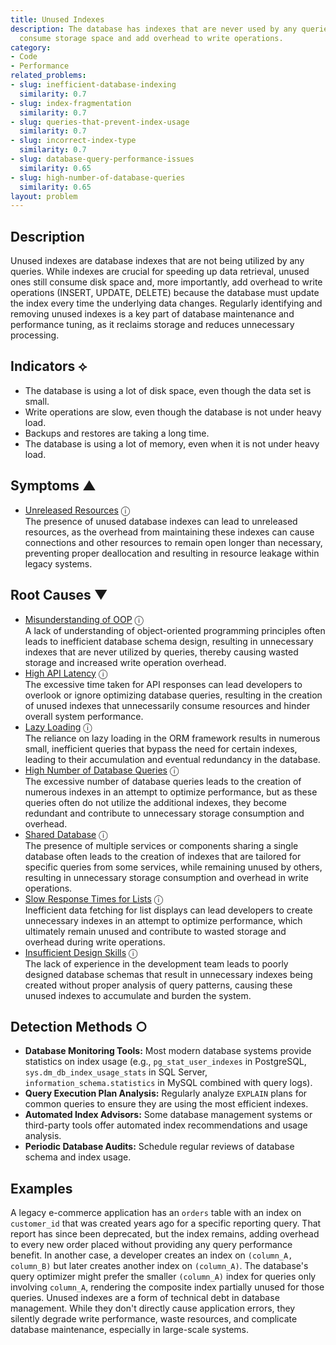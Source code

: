 ```yaml
---
title: Unused Indexes
description: The database has indexes that are never used by any queries, which still
  consume storage space and add overhead to write operations.
category:
- Code
- Performance
related_problems:
- slug: inefficient-database-indexing
  similarity: 0.7
- slug: index-fragmentation
  similarity: 0.7
- slug: queries-that-prevent-index-usage
  similarity: 0.7
- slug: incorrect-index-type
  similarity: 0.7
- slug: database-query-performance-issues
  similarity: 0.65
- slug: high-number-of-database-queries
  similarity: 0.65
layout: problem
---
```


## Description
Unused indexes are database indexes that are not being utilized by any queries. While indexes are crucial for speeding up data retrieval, unused ones still consume disk space and, more importantly, add overhead to write operations (INSERT, UPDATE, DELETE) because the database must update the index every time the underlying data changes. Regularly identifying and removing unused indexes is a key part of database maintenance and performance tuning, as it reclaims storage and reduces unnecessary processing.


## Indicators ⟡
- The database is using a lot of disk space, even though the data set is small.
- Write operations are slow, even though the database is not under heavy load.
- Backups and restores are taking a long time.
- The database is using a lot of memory, even when it is not under heavy load.


## Symptoms ▲

- [Unreleased Resources](unreleased-resources.md) <span class="info-tooltip" title="Confidence: 0.343, Strength: 0.581">ⓘ</span>
<br/>  The presence of unused database indexes can lead to unreleased resources, as the overhead from maintaining these indexes can cause connections and other resources to remain open longer than necessary, preventing proper deallocation and resulting in resource leakage within legacy systems.

## Root Causes ▼

- [Misunderstanding of OOP](misunderstanding-of-oop.md) <span class="info-tooltip" title="Confidence: 0.373, Strength: 0.870">ⓘ</span>
<br/>  A lack of understanding of object-oriented programming principles often leads to inefficient database schema design, resulting in unnecessary indexes that are never utilized by queries, thereby causing wasted storage and increased write operation overhead.
- [High API Latency](high-api-latency.md) <span class="info-tooltip" title="Confidence: 0.346, Strength: 0.887">ⓘ</span>
<br/>  The excessive time taken for API responses can lead developers to overlook or ignore optimizing database queries, resulting in the creation of unused indexes that unnecessarily consume resources and hinder overall system performance.
- [Lazy Loading](lazy-loading.md) <span class="info-tooltip" title="Confidence: 0.341, Strength: 0.854">ⓘ</span>
<br/>  The reliance on lazy loading in the ORM framework results in numerous small, inefficient queries that bypass the need for certain indexes, leading to their accumulation and eventual redundancy in the database.
- [High Number of Database Queries](high-number-of-database-queries.md) <span class="info-tooltip" title="Confidence: 0.322, Strength: 0.801">ⓘ</span>
<br/>  The excessive number of database queries leads to the creation of numerous indexes in an attempt to optimize performance, but as these queries often do not utilize the additional indexes, they become redundant and contribute to unnecessary storage consumption and overhead.
- [Shared Database](shared-database.md) <span class="info-tooltip" title="Confidence: 0.310, Strength: 0.880">ⓘ</span>
<br/>  The presence of multiple services or components sharing a single database often leads to the creation of indexes that are tailored for specific queries from some services, while remaining unused by others, resulting in unnecessary storage consumption and overhead in write operations.
- [Slow Response Times for Lists](slow-response-times-for-lists.md) <span class="info-tooltip" title="Confidence: 0.302, Strength: 0.854">ⓘ</span>
<br/>  Inefficient data fetching for list displays can lead developers to create unnecessary indexes in an attempt to optimize performance, which ultimately remain unused and contribute to wasted storage and overhead during write operations.
- [Insufficient Design Skills](insufficient-design-skills.md) <span class="info-tooltip" title="Confidence: 0.301, Strength: 0.844">ⓘ</span>
<br/>  The lack of experience in the development team leads to poorly designed database schemas that result in unnecessary indexes being created without proper analysis of query patterns, causing these unused indexes to accumulate and burden the system.

## Detection Methods ○

- **Database Monitoring Tools:** Most modern database systems provide statistics on index usage (e.g., `pg_stat_user_indexes` in PostgreSQL, `sys.dm_db_index_usage_stats` in SQL Server, `information_schema.statistics` in MySQL combined with query logs).
- **Query Execution Plan Analysis:** Regularly analyze `EXPLAIN` plans for common queries to ensure they are using the most efficient indexes.
- **Automated Index Advisors:** Some database management systems or third-party tools offer automated index recommendations and usage analysis.
- **Periodic Database Audits:** Schedule regular reviews of database schema and index usage.


## Examples
A legacy e-commerce application has an `orders` table with an index on `customer_id` that was created years ago for a specific reporting query. That report has since been deprecated, but the index remains, adding overhead to every new order placed without providing any query performance benefit. In another case, a developer creates an index on `(column_A, column_B)` but later creates another index on `(column_A)`. The database's query optimizer might prefer the smaller `(column_A)` index for queries only involving `column_A`, rendering the composite index partially unused for those queries. Unused indexes are a form of technical debt in database management. While they don't directly cause application errors, they silently degrade write performance, waste resources, and complicate database maintenance, especially in large-scale systems.

